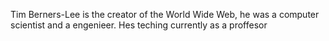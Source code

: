 Tim Berners-Lee is the creator of the World Wide Web, he was a computer scientist and a engenieer. Hes teching currently as a proffesor
